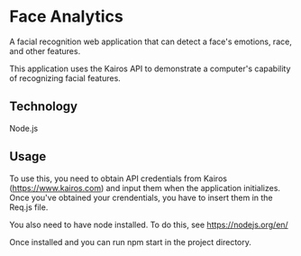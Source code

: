# Face Analytics
A facial recognition web application that can detect a face's emotions, race, and other features.

This application uses the Kairos API to demonstrate a computer's capability of recognizing facial features.

## Technology

Node.js

## Usage
To use this, you need to obtain API credentials from Kairos (https://www.kairos.com) and input them when the application initializes. Once you've obtained your crendentials, you have to insert them in the Req.js file.

You also need to have node installed. To do this, see https://nodejs.org/en/

Once installed and you can run npm start in the project directory.
